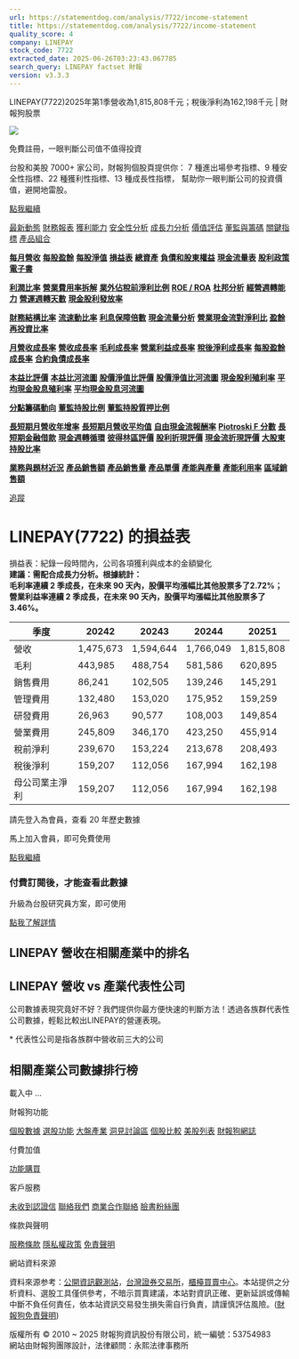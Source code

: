 ```yaml
---
url: https://statementdog.com/analysis/7722/income-statement
title: https://statementdog.com/analysis/7722/income-statement
quality_score: 4
company: LINEPAY
stock_code: 7722
extracted_date: 2025-06-26T03:23:43.067785
search_query: LINEPAY factset 財報
version: v3.3.3
---
```


LINEPAY(7722)2025年第1季營收為1,815,808千元；稅後淨利為162,198千元 | 財報狗股票















![](https://www.facebook.com/tr?id=1265443774131605&ev=PageView&noscript=1)













































































免費註冊，一眼判斷公司值不值得投資

台股和美股 7000+ 家公司，財報狗個股頁提供你：
7 種進出場參考指標、9 種安全性指標、22 種獲利性指標、13 種成長性指標，
幫助你一眼判斷公司的投資價值，避開地雷股。

[點我繼續](/users/sign_up)

[最新動態](/analysis/7722)
[財務報表](/analysis/7722/monthly-revenue)
[獲利能力](/analysis/7722/profit-margin)
[安全性分析](/analysis/7722/financial-structure-ratio)
[成長力分析](/analysis/7722/monthly-revenue-growth-rate)
[價值評估](/analysis/7722/pe)
[董監與籌碼](/analysis/7722/broker-trading)
[關鍵指標](/analysis/7722/long-term-and-short-term-monthly-revenue-yoy)
[產品組合](/analysis/7722/ai-search)

[**每月營收**](/analysis/7722/monthly-revenue)
[**每股盈餘**](/analysis/7722/eps)
[**每股淨值**](/analysis/7722/nav)
[**損益表**](/analysis/7722/income-statement)
[**總資產**](/analysis/7722/assets)
[**負債和股東權益**](/analysis/7722/liabilities-and-equity)
[**現金流量表**](/analysis/7722/cash-flow-statement)
[**股利政策**](/analysis/7722/dividend-policy)
[**電子書**](/analysis/7722/e-report)

[**利潤比率**](/analysis/7722/profit-margin)
[**營業費用率拆解**](/analysis/7722/operating-expense-ratio)
[**業外佔稅前淨利比例**](/analysis/7722/non-operating-income-to-profit-before-tax)
[**ROE / ROA**](/analysis/7722/roe-roa)
[**杜邦分析**](/analysis/7722/du-pont-analysis)
[**經營週轉能力**](/analysis/7722/turnover-ratio)
[**營運週轉天數**](/analysis/7722/turnover-days)
[**現金股利發放率**](/analysis/7722/dividend-payout-ratio)

[**財務結構比率**](/analysis/7722/financial-structure-ratio)
[**流速動比率**](/analysis/7722/current-ratio-and-quick-ratio)
[**利息保障倍數**](/analysis/7722/interest-coverage-ratio)
[**現金流量分析**](/analysis/7722/cash-flow-analysis)
[**營業現金流對淨利比**](/analysis/7722/operating-cash-flow-to-net-income-ratio)
[**盈餘再投資比率**](/analysis/7722/reinvestment-rate)

[**月營收成長率**](/analysis/7722/monthly-revenue-growth-rate)
[**營收成長率**](/analysis/7722/revenue-growth-rate)
[**毛利成長率**](/analysis/7722/gross-profit-growth-rate)
[**營業利益成長率**](/analysis/7722/operating-income-growth-rate)
[**稅後淨利成長率**](/analysis/7722/net-income-growth-rate)
[**每股盈餘成長率**](/analysis/7722/eps-growth-rate)
[**合約負債成長率**](/analysis/7722/current-contract-liabilities-growth-rate)

[**本益比評價**](/analysis/7722/pe)
[**本益比河流圖**](/analysis/7722/pe-band)
[**股價淨值比評價**](/analysis/7722/pb)
[**股價淨值比河流圖**](/analysis/7722/pb-band)
[**現金股利殖利率**](/analysis/7722/dividend-yield)
[**平均現金股息殖利率**](/analysis/7722/average-dividend-yield)
[**平均現金股息河流圖**](/analysis/7722/average-dividend-yield-band)

[**分點籌碼動向**](/analysis/7722/broker-trading)
[**董監持股比例**](/analysis/7722/board-members-and-supervisors-shares-to-shares-outstanding-ratio)
[**董監持股質押比例**](/analysis/7722/pledging-ratio-of-board-members-and-supervisors)

[**長短期月營收年增率**](/analysis/7722/long-term-and-short-term-monthly-revenue-yoy)
[**長短期月營收平均值**](/analysis/7722/average-long-term-and-short-term-monthly-revenue)
[**自由現金流報酬率**](/analysis/7722/croic)
[**Piotroski F 分數**](/analysis/7722/piotroski-f-score)
[**長短期金融借款**](/analysis/7722/financial-borrowing)
[**現金週轉循環**](/analysis/7722/cash-conversion-cycle)
[**彼得林區評價**](/analysis/7722/peter-lynch-valuation)
[**股利折現評價**](/analysis/7722/dividend-discount-valuation)
[**現金流折現評價**](/analysis/7722/dcf-valuation)
[**大股東持股比率**](/analysis/7722/majority-shareholders-share-ratio)

[**業務與題材近況**](/analysis/7722/ai-search)
[**產品銷售額**](/analysis/7722/product-sales-figure)
[**產品銷售量**](/analysis/7722/product-sales-volume)
[**產品單價**](/analysis/7722/product-unit-price)
[**產能與產量**](/analysis/7722/production-capacity)
[**產能利用率**](/analysis/7722/production-capacity-utilization)
[**區域銷售額**](/analysis/7722/product-regional-sales)

[追蹤](/users/sign_up)

# LINEPAY(7722) 的損益表

損益表：紀錄一段時間內，公司各項獲利與成本的金額變化  
**建議：需配合成長力分析。根據統計：  
毛利率連續 2 季成長，在未來 90 天內，股價平均漲幅比其他股票多了2.72%；  
營業利益率連續 2 季成長，在未來 90 天內，股價平均漲幅比其他股票多了 3.46%。**

| 季度 | 20242 | 20243 | 20244 | 20251 |
| --- | --- | --- | --- | --- |
| 營收 | 1,475,673 | 1,594,644 | 1,766,049 | 1,815,808 |
| 毛利 | 443,985 | 488,754 | 581,586 | 620,895 |
| 銷售費用 | 86,241 | 102,505 | 139,246 | 145,291 |
| 管理費用 | 132,480 | 153,020 | 175,952 | 159,259 |
| 研發費用 | 26,963 | 90,577 | 108,003 | 149,854 |
| 營業費用 | 245,809 | 346,170 | 423,250 | 455,914 |
| 稅前淨利 | 239,670 | 153,224 | 213,678 | 208,493 |
| 稅後淨利 | 159,207 | 112,056 | 167,994 | 162,198 |
| 母公司業主淨利 | 159,207 | 112,056 | 167,994 | 162,198 |

請先登入為會員，查看 20 年歷史數據

馬上加入會員，即可免費使用

[點我繼續](/users/sign_up)

### 付費訂閱後，才能查看此數據

升級為台股研究員方案，即可使用

[點我了解詳情](/pricing)

## LINEPAY 營收在相關產業中的排名

## LINEPAY 營收 vs 產業代表性公司

公司數據表現究竟好不好？我們提供你最方便快速的判斷方法！透過各族群代表性公司數據，輕鬆比較出LINEPAY的營運表現。
  
\* 代表性公司是指各族群中營收前三大的公司

## 相關產業公司數據排行榜

載入中 ...





財報狗功能

[個股數據](/analysis)
[選股功能](/screeners)
[大盤產業](/taiex)
[洞見討論區](/insight)
[個股比較](/compare/tpe)
[美股列表](/us-stock-list)
[財報狗網誌](/blog/)

付費加值

[功能購買](/pricing)

客戶服務

[未收到認證信](/users/recv_auth_fail)
[聯絡我們](/contact)
[商業合作聯絡](/contact)
[臉書粉絲團](//www.facebook.com/statementdog)

條款與聲明

[服務條款](/law/tos)
[隱私權政策](/law/privacy)
[免責聲明](/law/disclaimer)

網站資料來源

資料來源参考：[公開資訊觀測站](http://mops.twse.com.tw/mops/web/index)，[台灣證券交易所](http://www.tse.com.tw/)，[櫃檯買賣中心](http://www.otc.org.tw/)。本站提供之分析資料、選股工具僅供參考，不暗示買賣建議，本站對資訊正確、更新延誤或傳輸中斷不負任何責任，依本站資訊交易發生損失需自行負責，請謹慎評估風險。([財報狗免責聲明](/law/disclaimer))

版權所有 © 2010 ~ 2025 財報狗資訊股份有限公司，統一編號：53754983  
網站由財報狗團隊設計，法律顧問：永熙法律事務所